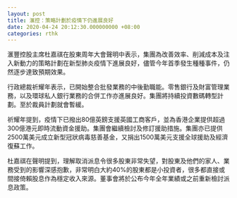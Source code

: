 ```yaml
---
layout: post
title: 滙控：策略計劃於疫情下仍進展良好
date: 2020-04-24 20:12:30.000000000 +08:00
categories: rthk
---
```


滙豐控股主席杜嘉祺在股東周年大會聲明中表示，集團為改善效率、削減成本及注入新動力的策略計劃在新型肺炎疫情下進展良好，儘管今年首季發生種種事件，仍然逐步達致預期效果。

行政總裁祈耀年表示，已開始整合批發業務的中後勤職能。零售銀行及財富管理業務，以及環球私人銀行業務的合併工作亦進展良好。集團將持續投資數碼轉型計劃。至於裁員計劃就會暫緩。

祈耀年提到，疫情下已撥出80億英鎊支援英國工商客戶，並為香港企業提供超過300億港元即時流動資金援助。集團會繼續檢討及修訂援助措施。集團亦已提供2500萬美元成立新型冠狀病毒慈善基金，又捐出1500萬美元支援全球援助及經濟復蘇工作。

杜嘉祺在聲明提到，理解取消派息令很多股東非常失望，對股東及他們的家人、業務受到的影響深感抱歉，非常明白大約40%的股東都是小投資者，很多都直接或間接倚賴股息作為穩定收入來源。董事會將於公布今年全年業績或之前重新檢討派息政策。
